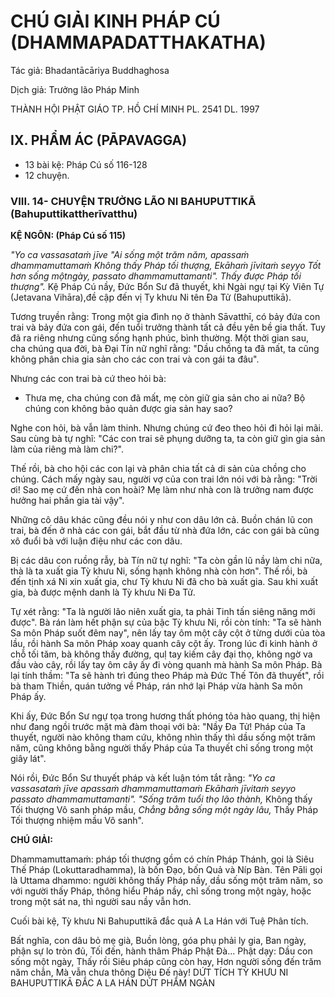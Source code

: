 # CHÚ GIẢI KINH PHÁP CÚ (DHAMMAPADATTHAKATHA)

Tác giả: Bhadantācāriya Buddhaghosa

Dịch giả: Trưởng lão Pháp Minh

THÀNH HỘI PHẬT GIÁO TP. HỒ CHÍ MINH
PL. 2541 DL. 1997

## IX. PHẨM ÁC (PĀPAVAGGA)

- 13 bài kệ: Pháp Cú số 116-128
- 12 chuyện.

### VIII. 14- CHUYỆN TRƯỞNG LÃO NI BAHUPUTTIKĀ (Bahuputtikattherīvatthu)

**KỆ NGÔN: (Pháp Cú số 115)**

_"Yo ca vassasataṁ jīve "Ai sống một trăm năm, apassaṁ dhammamuttamaṁ
Không thấy Pháp tối thượng,
Ekāhaṁ jīvitaṁ seyyo
Tốt hơn sống mộtngày, passato dhammamuttamanti".
Thấy được Pháp tối thượng"._
Kệ Pháp Cú nầy, Đức Bổn Sư đã thuyết, khi Ngài ngự tại Kỳ Viên Tự (Jetavana Vihāra),đề cập đến vị Ty khưu Ni tên Đa Tử (Bahuputtikā).

Tương truyền rằng: Trong một gia đình nọ ở thành Sāvatthī, có bảy đứa con trai và bảy đứa con gái, đến tuổi trưởng thành tất cả đều yên bề gia thất. Tuy đã ra riêng nhưng cũng sống hạnh phúc, bình thường. Một thời gian sau, cha chúng qua đời, bà Đại Tín nữ nghĩ rằng: "Dầu chồng ta đã mất, ta cũng không phân chia gia sản cho các con trai và con gái ta đâu".

Nhưng các con trai bà cứ theo hỏi bà:

- Thưa mẹ, cha chúng con đã mất, mẹ còn giữ gia sản cho ai nữa? Bộ chúng con không bảo quản được gia sản hay sao?

Nghe con hỏi, bà vẫn làm thinh. Nhưng chúng cứ đeo theo hỏi đi hỏi lại mãi. Sau cùng bà tự nghĩ: "Các con trai sẽ phụng dưỡng ta, ta còn giữ gìn gia sản làm của riêng mà làm chi?".

Thế rồi, bà cho hội các con lại và phân chia tất cả di sản của chồng cho chúng.
Cách mấy ngày sau, người vợ của con trai lớn nói với bà rằng: "Trời ơi! Sao mẹ cứ đến nhà con hoài? Mẹ làm như nhà con là trưởng nam được hưởng hai phần gia tài vậy".

Những cô dâu khác cũng đều nói y như con dâu lớn cả. Buồn chán lũ con trai, bà đến ở nhà các con gái, bắt đầu từ nhà đứa lớn, các con gái bà cũng xô đuổi bà với luận điệu như các con dâu.

Bị các dâu con ruồng rẫy, bà Tín nữ tự nghĩ: "Ta còn gần lũ nầy làm chi nữa, thà là ta xuất gia
Tỳ khưu Ni, sống hạnh không nhà còn hơn". Thế rồi, bà đến tịnh xá Ni xin xuất gia, chư Tỳ khưu Ni đã cho bà xuất gia. Sau khi xuất gia, bà được mệnh danh là Tỳ khưu Ni Đa Tử.

Tự xét rằng: "Ta là người lão niên xuất gia, ta phải Tinh tấn siêng năng mới được". Bà rán làm hết phận sự của bậc Tỳ khưu Ni, rồi còn tính: "Ta sẽ hành Sa môn Pháp suốt đêm nay", nên lấy tay ôm một cây cột ở từng dưới của tòa lầu, rồi hành Sa môn Pháp xoay quanh cây cột ấy. Trong lúc đi kinh hành ở chỗ tối tăm, bà không thấy đường, quḷ tay kiếm cây đại thọ, không ngờ va đầu vào cây, rồi lấy tay ôm cây ấy đi vòng quanh mà hành Sa môn Pháp. Bà lại tính thầm: "Ta sẽ hành trì đúng theo Pháp mà Đức Thế Tôn đã thuyết", rồi bà tham Thiền, quán tưởng về Pháp, rán nhớ lại Pháp vừa hành Sa môn Pháp ấy.

Khi ấy, Đức Bổn Sư ngự tọa trong hương thất phóng tỏa hào quang, thị hiện như đang ngồi trước mặt mà đàm thoại với bà: "Nầy Đa Tử! Pháp của Ta thuyết, người nào không tham cứu, không nhìn thấy thì dầu sống một trăm năm, cũng không bằng người thấy Pháp của Ta thuyết chỉ sống trong một giây lát".

Nói rồi, Đức Bổn Sư thuyết pháp và kết luận tóm tắt rằng: _"Yo ca vassasataṁ jīve apassaṁ dhammamuttamaṁ
Ekāhaṁ jīvitaṁ seyyo passato dhammamuttamanti". "Sống trăm tuổi thọ lão thành,_
Không thấy Tối thượng Vô sanh pháp mầu, _Chẳng bằng sống một ngày lâu,_
Thấy Pháp Tối thượng nhiệm mầu Vô sanh".

**CHÚ GIẢI:**

Dhammamuttamaṁ: pháp tối thượng gồm có chín Pháp Thánh, gọi là Siêu Thế Pháp (Lokuttaradhamma), là bốn Đạo, bốn Quả và Níp Bàn. Tên Pāli gọi là Uttama dhammo: người không thấy Pháp nầy, dầu sống một trăm năm, so với người thấy Pháp, thông hiểu Pháp nầy, chỉ sống trong một ngày, hoặc trong một sát na, thì người sau nầy vẫn hơn.

Cuối bài kệ, Tỳ khưu Ni Bahuputtikā đắc quả A La Hán với Tuệ Phân tích.

Bất nghĩa, con dâu bỏ mẹ già,
Buồn lòng, góa phụ phải ly gia,
Ban ngày, phận sự lo tròn đủ,
Tối đến, hành thâm Pháp Phật Đà...
Phật dạy: Dầu con sống một ngày,
Thấy rồi Siêu pháp cũng còn hay,
Hơn người sống đến trăm năm chẳn,
Mà vẫn chưa thông Diệu Đế này!
DỨT TÍCH TỲ KHƯU NI BAHUPUTTIKĀ ĐẮC A LA HÁN DỨT PHẨM NGÀN
